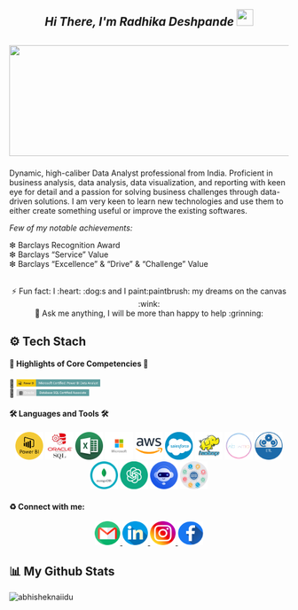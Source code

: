 <h2 align="center"><i>Hi There, I'm Radhika Deshpande <img src="https://user-images.githubusercontent.com/39955420/147578264-bae0526c-028a-49d2-8af8-d08bb4edbd2a.gif" height="30" width="30"></i></h2>

<h2 align="center"><img src="https://github.com/RadhikaDeshpande1010/RadhikaDeshpande1010/blob/main/Welcome_Banner_2.gif" height="200" width="1000"></h2>

<p align="left">Dynamic, high-caliber Data Analyst professional from India.  
Proficient in business analysis, data analysis, data visualization, and reporting with keen eye for detail and a passion for solving business challenges through data-driven solutions. I am very keen to learn new technologies and use them to either create something useful or improve the existing softwares. 

<hr4> <i> Few of my notable achievements: </i> </h4>  

❇ Barclays Recognition Award <br/>
❇ Barclays “Service” Value <br/>
❇ Barclays “Excellence” & “Drive” & “Challenge” Value <br/> </p>

<br/>
<div align="center"> 
⚡  Fun fact: I :heart: :dog:s and I paint:paintbrush: my dreams on the canvas :wink: <br>
💬  Ask me anything, I will be more than happy to help :grinning: <br>
</div>

<h2 align="left"> ⚙️ Tech Stach </h2>

<h4 align="left"> 🥇&nbsp;Highlights of Core Competencies&nbsp;🥇 </h4>
<div align="left">
🔹 <a href="https://github.com/RadhikaDeshpande1010/Certifications/blob/main/Power%20BI%20Data%20Analyst%20Associate.PNG">
    <img src="https://github.com/RadhikaDeshpande1010/skill-icon/blob/main/Power%20BI%20certificate%20logo.png" height="30%" width="30%" />
  </a>
  <br>
🔹 <a href="https://github.com/RadhikaDeshpande1010/Certifications/blob/main/Oracle%20Database%20SQL%20Certification%201Z0-071.jpg">
    <img src="https://github.com/RadhikaDeshpande1010/skill-icon/blob/main/Oracle%20certificate%20logo2.png" height="26%" width="26%" />
  </a>
  <br>
</div> 

<h4 align="left"> 🛠️&nbsp;Languages and Tools&nbsp;🛠️ </h4>

<div align="center">
  <img src="https://github.com/RadhikaDeshpande1010/skill-icon/blob/main/power_bi.png" height="50" width="50">
  <img src="https://github.com/RadhikaDeshpande1010/skill-icon/blob/main/SQL%20icon-modified.png" height="50" width="50">
  <img src="https://github.com/RadhikaDeshpande1010/skill-icon/blob/main/Excel1-modified.png" height="50" width="50">
  <img src="https://github.com/RadhikaDeshpande1010/skill-icon/blob/main/Microsoft.png" height="50" width="50">
  <img src="https://github.com/RadhikaDeshpande1010/skill-icon/blob/main/aws.png" height="50" width="50">
  <img src="https://github.com/RadhikaDeshpande1010/skill-icon/blob/main/Salesforce.png" height="50" width="50">
  <img src="https://github.com/RadhikaDeshpande1010/skill-icon/blob/main/Hadoop.png" height="50" width="50">
  <img src="https://github.com/RadhikaDeshpande1010/skill-icon/blob/main/Ab-Initio.png" height="50" width="50">
  <img src="https://github.com/RadhikaDeshpande1010/skill-icon/blob/main/ETL-modified.png" height="50" width="50">
  <img src="https://github.com/RadhikaDeshpande1010/skill-icon/blob/main/MongoDB-modified.png" height="50" width="50">
  <img src="https://github.com/RadhikaDeshpande1010/skill-icon/blob/main/ChatGpt.png" height="50" width="50">
  <img src="https://github.com/RadhikaDeshpande1010/skill-icon/blob/main/Chatbot.png" height="50" width="50">
  <img src="https://github.com/RadhikaDeshpande1010/skill-icon/blob/main/BA.png" height="50" width="50">
</div>

<h4 align="left"> ♻️&nbsp;Connect with me: </h4>
<div align="center">
  <a href="mailto:radhikadeshpande1010@gmail.com">
    <img src="https://github.com/RadhikaDeshpande1010/skill-icon/blob/main/gmail.png" height="43" width="46" />
  </a>
  
  <a href="https://www.linkedin.com/in/radhikadeshpande1010">
    <img src="https://github.com/RadhikaDeshpande1010/skill-icon/blob/main/linkedin.png" height="43" width="46" />
  </a>

  <a href="https://www.instagram.com/thatshringargirl?igsh=cnprZm95Z2R1Z2Vt">
    <img src="https://github.com/RadhikaDeshpande1010/skill-icon/blob/main/social.png" height="43" width="46" />
  </a>
  
  <a href="https://www.facebook.com/radhika.deshpande1">
    <img src="https://github.com/RadhikaDeshpande1010/skill-icon/blob/main/facebook.png" height="43" width="46" />
  </a>
</div>

<h2 align="left"> 📊 My Github Stats</h2>
<p align="left"> <img src="https://github-readme-stats.vercel.app/api?username=radhikadeshpande1010&show_icons=true&theme=gotham" alt="abhisheknaiidu" />
